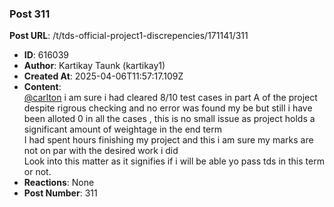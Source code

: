 ### Post 311
**Post URL**: /t/tds-official-project1-discrepencies/171141/311
- **ID**: 616039
- **Author**: Kartikay Taunk (kartikay1)
- **Created At**: 2025-04-06T11:57:17.109Z
- **Content**:  
  <a class="mention" href="/u/carlton">@carlton</a> i am sure i had cleared 8/10 test cases in part A of the project despite rigrous checking and no error was found my be but still i have been alloted 0 in all the cases , this is no small issue as project holds a significant amount of weightage in the end term<br>
I had spent hours finishing my project and this i am sure my marks are not on par with the desired work i did<br>
Look into this matter as it signifies if i will be able yo pass tds in this term or not.
- **Reactions**: None
- **Post Number**: 311

